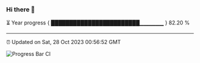 ### Hi there 👋

⏳ Year progress { ████████████████████████▁▁▁▁▁▁ } 82.20 %

---

⏰ Updated on Sat, 28 Oct 2023 00:56:52 GMT

![Progress Bar CI](https://github.com/liununu/liununu/workflows/Progress%20Bar%20CI/badge.svg)
